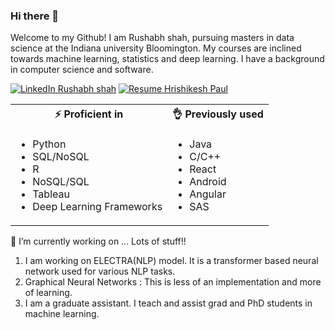 ### Hi there 👋

Welcome to my Github! I am Rushabh shah, pursuing masters in data science at the Indiana university Bloomington. My courses are inclined towards machine learning, statistics and deep learning. I have a background in computer science and software. 


[![LinkedIn Rushabh shah](https://img.shields.io/badge/LinkedIn-Rushabh%20shah-blue)](http://www.linkedin.com/in/rushabh-shah-07/)
[![Resume Hrishikesh Paul](https://img.shields.io/badge/Resume-Rushabh%20shah-green)](https://drive.google.com/file/d/1Fbx5WiKE6cEagzdCqxC7nNeFoUCV4Ezl/view?usp=sharing)

<table width="100%">
    <tr>
        <th> ⚡ Proficient in</th>
        <th> 👌 Previously used</th>
    </tr>
    <tr>
        <td>
            <ul>
                <li>Python</li>
                <li>SQL/NoSQL</li>
                <li>R</li>
                <li>NoSQL/SQL</li>
              <li>Tableau</li>
                <li>Deep Learning Frameworks</li>
            </ul>
        </td>
        <td>
            <ul>
                <li>Java</li>
                <li>C/C++</li>
                <li>React</li>
                <li>Android</li>
                <li>Angular</li>
                <li>SAS</li>
            </ul>
        </td>
    </tr>
</table>


🔭 I’m currently working on ... Lots of stuff!!
1. I am working on ELECTRA(NLP) model. It is a transformer based neural network used for various NLP tasks.
2. Graphical Neural Networks : This is less of an implementation and more of learning.
3. I am a graduate assistant. I teach and assist grad and PhD students in machine learning.


<!--


**rushabh7cr/rushabh7cr** is a ✨ _special_ ✨ repository because its `README.md` (this file) appears on your GitHub profile.

Here are some ideas to get you started:

- 🔭 I’m currently working on ...
- 🌱 I’m currently learning ...
- 👯 I’m looking to collaborate on ...
- 🤔 I’m looking for help with ...
- 💬 Ask me about ...
- 📫 How to reach me: ...
- 😄 Pronouns: ...
- ⚡ Fun fact: ...
-->
